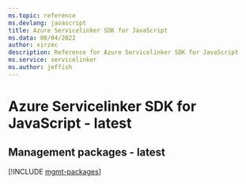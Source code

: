 ```yaml
---
ms.topic: reference
ms.devlang: javascript
title: Azure Servicelinker SDK for JavaScript
ms.data: 08/04/2022
author: xirzec
description: Reference for Azure Servicelinker SDK for JavaScript
ms.service: servicelinker
ms.author: jeffish
---
```

# Azure Servicelinker SDK for JavaScript - latest

## Management packages - latest
[!INCLUDE [mgmt-packages](servicelinker-mgmt-index.md)]